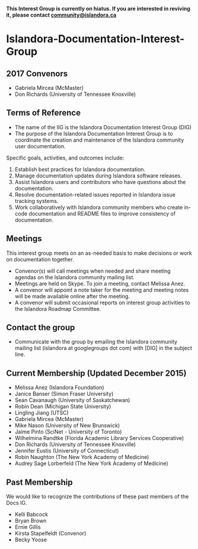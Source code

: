 **This Interest Group is currently on hiatus. If you are interested in reviving it, please contact community@islandora.ca**

# Islandora-Documentation-Interest-Group

## 2017 Convenors
* Gabriela Mircea (McMaster)
* Don Richards (University of Tennessee Knoxville)

## Terms of Reference
* The name of the IIG is the Islandora Documentation Interest Group (DIG)
* The purpose of the Islandora Documentation Interest Group is to coordinate the creation and maintenance of the Islandora community user documentation.

Specific goals, activities, and outcomes include:
  1. Establish best practices for Islandora documentation.
  2. Manage documentation updates during Islandora software releases.
  3. Assist Islandora users and contributors who have questions about the documentation.
  4. Resolve documentation-related issues reported in Islandora issue tracking systems.
  5. Work collaboratively with Islandora community members who create in-code documentation and README files to improve consistency of documentation.

## Meetings
This interest group meets on an as-needed basis to make decisions or work on documentation together.

* Convenor(s) will call meetings when needed and share meeting agendas on the Islandora community mailing list.
* Meetings are held on Skype. To join a meeting, contact Melissa Anez.
* A convenor will appoint a note taker for the meeting and meeting notes will be made available online after the meeting.
* A convenor will submit occasional reports on interest group activities to the Islandora Roadmap Committee.

## Contact the group
* Communicate with the group by emailing the Islandora community mailing list (islandora at googlegroups dot com) with [DIG] in the subject line.

## Current Membership (Updated December 2015)

* Melissa Anez (Islandora Foundation)
* Janice Banser (Simon Fraser University)
* Sean Cavanaugh (University of Saskatchewan)
* Robin Dean (Michigan State University)
* Lingling Jiang (UTSC)
* Gabriela Mircea (McMaster)
* Mike Nason (University of New Brunswick)
* Jaime Pinto (SciNet - University of Toronto)
* Wilhelmina Randtke (Florida Academic Library Services Cooperative)
* Don Richards (University of Tennessee Knoxville)
* Jennifer Eustis (University of Connecticut)
* Robin Naughton (The New York Academy of Medicine)
* Audrey Sage Lorberfeld (The New York Academy of Medicine)

## Past Membership

We would like to recognize the contributions of these past members of the Docs IG.

* Kelli Babcock
* Bryan Brown
* Ernie Gillis
* Kirsta Stapelfeldt (Convenor)
* Becky Yoose
